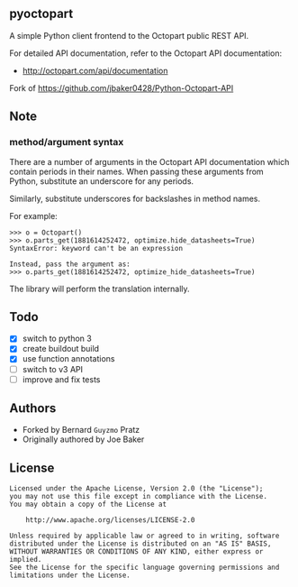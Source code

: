 ## pyoctopart

A simple Python client frontend to the Octopart public REST API.

For detailed API documentation, refer to the Octopart API documentation:

 * http://octopart.com/api/documentation

Fork of https://github.com/jbaker0428/Python-Octopart-API

## Note

### method/argument syntax

There are a number of arguments in the Octopart API documentation which contain 
periods in their names. When passing these arguments from Python, substitute an
underscore for any periods.

Similarly, substitute underscores for backslashes in method names.

For example:

    >>> o = Octopart()
    >>> o.parts_get(1881614252472, optimize.hide_datasheets=True)
    SyntaxError: keyword can't be an expression

    Instead, pass the argument as:
    >>> o.parts_get(1881614252472, optimize_hide_datasheets=True)

The library will perform the translation internally.

## Todo

 * [x] switch to python 3
 * [x] create buildout build
 * [x] use function annotations
 * [ ] switch to v3 API
 * [ ] improve and fix tests

## Authors

 * Forked by Bernard `Guyzmo` Pratz <octopart at m0g.net>
 * Originally authored by Joe Baker <jbaker at alum.wpi.edu>

## License

    Licensed under the Apache License, Version 2.0 (the "License");
    you may not use this file except in compliance with the License.
    You may obtain a copy of the License at

        http://www.apache.org/licenses/LICENSE-2.0

    Unless required by applicable law or agreed to in writing, software
    distributed under the License is distributed on an "AS IS" BASIS,
    WITHOUT WARRANTIES OR CONDITIONS OF ANY KIND, either express or implied.
    See the License for the specific language governing permissions and
    limitations under the License.
